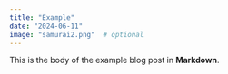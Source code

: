 ```yaml
---
title: "Example"
date: "2024-06-11"
image: "samurai2.png"  # optional
---
```


This is the body of the example blog post in **Markdown**.
